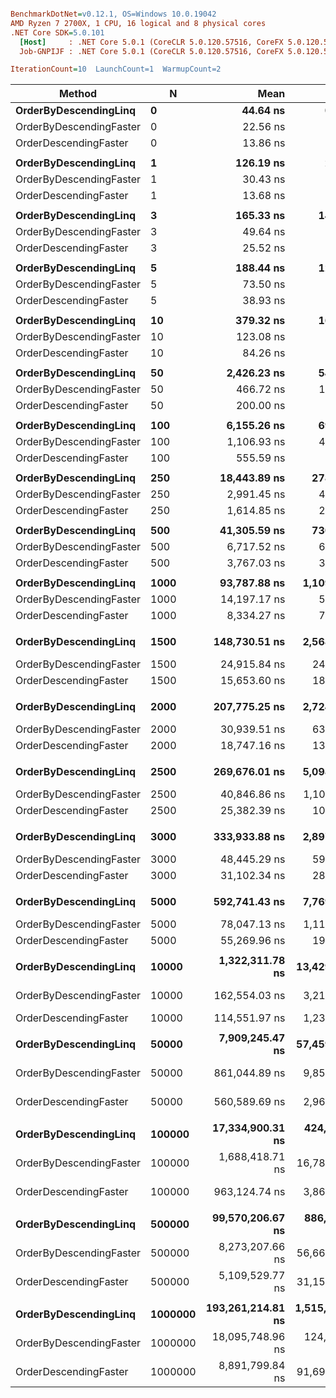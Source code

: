 ``` ini

BenchmarkDotNet=v0.12.1, OS=Windows 10.0.19042
AMD Ryzen 7 2700X, 1 CPU, 16 logical and 8 physical cores
.NET Core SDK=5.0.101
  [Host]     : .NET Core 5.0.1 (CoreCLR 5.0.120.57516, CoreFX 5.0.120.57516), X64 RyuJIT
  Job-GNPIJF : .NET Core 5.0.1 (CoreCLR 5.0.120.57516, CoreFX 5.0.120.57516), X64 RyuJIT

IterationCount=10  LaunchCount=1  WarmupCount=2  

```
|                  Method |       N |              Mean |            Error |         StdDev | Ratio | RatioSD |
|------------------------ |-------- |------------------:|-----------------:|---------------:|------:|--------:|
|   **OrderByDescendingLinq** |       **0** |          **44.64 ns** |         **0.768 ns** |       **0.508 ns** |  **1.00** |    **0.00** |
| OrderByDescendingFaster |       0 |          22.56 ns |         0.349 ns |       0.231 ns |  0.51 |    0.01 |
|   OrderDescendingFaster |       0 |          13.86 ns |         0.075 ns |       0.050 ns |  0.31 |    0.00 |
|                         |         |                   |                  |                |       |         |
|   **OrderByDescendingLinq** |       **1** |         **126.19 ns** |         **2.039 ns** |       **1.213 ns** |  **1.00** |    **0.00** |
| OrderByDescendingFaster |       1 |          30.43 ns |         1.370 ns |       0.906 ns |  0.24 |    0.01 |
|   OrderDescendingFaster |       1 |          13.68 ns |         0.082 ns |       0.043 ns |  0.11 |    0.00 |
|                         |         |                   |                  |                |       |         |
|   **OrderByDescendingLinq** |       **3** |         **165.33 ns** |        **14.867 ns** |       **9.833 ns** |  **1.00** |    **0.00** |
| OrderByDescendingFaster |       3 |          49.64 ns |         0.445 ns |       0.265 ns |  0.30 |    0.02 |
|   OrderDescendingFaster |       3 |          25.52 ns |         0.177 ns |       0.117 ns |  0.15 |    0.01 |
|                         |         |                   |                  |                |       |         |
|   **OrderByDescendingLinq** |       **5** |         **188.44 ns** |        **12.901 ns** |       **8.533 ns** |  **1.00** |    **0.00** |
| OrderByDescendingFaster |       5 |          73.50 ns |         7.397 ns |       4.402 ns |  0.39 |    0.02 |
|   OrderDescendingFaster |       5 |          38.93 ns |         0.357 ns |       0.236 ns |  0.21 |    0.01 |
|                         |         |                   |                  |                |       |         |
|   **OrderByDescendingLinq** |      **10** |         **379.32 ns** |        **16.005 ns** |      **10.586 ns** |  **1.00** |    **0.00** |
| OrderByDescendingFaster |      10 |         123.08 ns |         2.574 ns |       1.702 ns |  0.32 |    0.01 |
|   OrderDescendingFaster |      10 |          84.26 ns |         0.703 ns |       0.465 ns |  0.22 |    0.01 |
|                         |         |                   |                  |                |       |         |
|   **OrderByDescendingLinq** |      **50** |       **2,426.23 ns** |        **54.572 ns** |      **36.096 ns** |  **1.00** |    **0.00** |
| OrderByDescendingFaster |      50 |         466.72 ns |        17.939 ns |      11.865 ns |  0.19 |    0.00 |
|   OrderDescendingFaster |      50 |         200.00 ns |         1.280 ns |       0.847 ns |  0.08 |    0.00 |
|                         |         |                   |                  |                |       |         |
|   **OrderByDescendingLinq** |     **100** |       **6,155.26 ns** |        **69.160 ns** |      **45.745 ns** |  **1.00** |    **0.00** |
| OrderByDescendingFaster |     100 |       1,106.93 ns |        41.398 ns |      27.382 ns |  0.18 |    0.00 |
|   OrderDescendingFaster |     100 |         555.59 ns |         3.163 ns |       2.092 ns |  0.09 |    0.00 |
|                         |         |                   |                  |                |       |         |
|   **OrderByDescendingLinq** |     **250** |      **18,443.89 ns** |       **278.015 ns** |     **183.889 ns** |  **1.00** |    **0.00** |
| OrderByDescendingFaster |     250 |       2,991.45 ns |        43.625 ns |      28.855 ns |  0.16 |    0.00 |
|   OrderDescendingFaster |     250 |       1,614.85 ns |        26.902 ns |      16.009 ns |  0.09 |    0.00 |
|                         |         |                   |                  |                |       |         |
|   **OrderByDescendingLinq** |     **500** |      **41,305.59 ns** |       **730.077 ns** |     **434.457 ns** |  **1.00** |    **0.00** |
| OrderByDescendingFaster |     500 |       6,717.52 ns |        61.266 ns |      40.524 ns |  0.16 |    0.00 |
|   OrderDescendingFaster |     500 |       3,767.03 ns |        32.307 ns |      21.369 ns |  0.09 |    0.00 |
|                         |         |                   |                  |                |       |         |
|   **OrderByDescendingLinq** |    **1000** |      **93,787.88 ns** |     **1,109.114 ns** |     **660.016 ns** |  **1.00** |    **0.00** |
| OrderByDescendingFaster |    1000 |      14,197.17 ns |        55.743 ns |      33.172 ns |  0.15 |    0.00 |
|   OrderDescendingFaster |    1000 |       8,334.27 ns |        71.056 ns |      42.284 ns |  0.09 |    0.00 |
|                         |         |                   |                  |                |       |         |
|   **OrderByDescendingLinq** |    **1500** |     **148,730.51 ns** |     **2,568.922 ns** |   **1,699.183 ns** |  **1.00** |    **0.00** |
| OrderByDescendingFaster |    1500 |      24,915.84 ns |       243.253 ns |     144.756 ns |  0.17 |    0.00 |
|   OrderDescendingFaster |    1500 |      15,653.60 ns |       189.469 ns |     125.322 ns |  0.11 |    0.00 |
|                         |         |                   |                  |                |       |         |
|   **OrderByDescendingLinq** |    **2000** |     **207,775.25 ns** |     **2,724.912 ns** |   **1,621.551 ns** |  **1.00** |    **0.00** |
| OrderByDescendingFaster |    2000 |      30,939.51 ns |       636.074 ns |     420.723 ns |  0.15 |    0.00 |
|   OrderDescendingFaster |    2000 |      18,747.16 ns |       132.409 ns |      87.580 ns |  0.09 |    0.00 |
|                         |         |                   |                  |                |       |         |
|   **OrderByDescendingLinq** |    **2500** |     **269,676.01 ns** |     **5,098.731 ns** |   **3,034.173 ns** |  **1.00** |    **0.00** |
| OrderByDescendingFaster |    2500 |      40,846.86 ns |     1,106.925 ns |     732.163 ns |  0.15 |    0.00 |
|   OrderDescendingFaster |    2500 |      25,382.39 ns |       107.356 ns |      63.886 ns |  0.09 |    0.00 |
|                         |         |                   |                  |                |       |         |
|   **OrderByDescendingLinq** |    **3000** |     **333,933.88 ns** |     **2,897.117 ns** |   **1,916.263 ns** |  **1.00** |    **0.00** |
| OrderByDescendingFaster |    3000 |      48,445.29 ns |       594.453 ns |     393.194 ns |  0.15 |    0.00 |
|   OrderDescendingFaster |    3000 |      31,102.34 ns |       280.664 ns |     167.019 ns |  0.09 |    0.00 |
|                         |         |                   |                  |                |       |         |
|   **OrderByDescendingLinq** |    **5000** |     **592,741.43 ns** |     **7,769.788 ns** |   **5,139.233 ns** |  **1.00** |    **0.00** |
| OrderByDescendingFaster |    5000 |      78,047.13 ns |     1,112.303 ns |     735.720 ns |  0.13 |    0.00 |
|   OrderDescendingFaster |    5000 |      55,269.96 ns |       199.899 ns |     104.551 ns |  0.09 |    0.00 |
|                         |         |                   |                  |                |       |         |
|   **OrderByDescendingLinq** |   **10000** |   **1,322,311.78 ns** |    **13,429.549 ns** |   **8,882.815 ns** |  **1.00** |    **0.00** |
| OrderByDescendingFaster |   10000 |     162,554.03 ns |     3,217.112 ns |   1,914.452 ns |  0.12 |    0.00 |
|   OrderDescendingFaster |   10000 |     114,551.97 ns |     1,238.760 ns |     819.363 ns |  0.09 |    0.00 |
|                         |         |                   |                  |                |       |         |
|   **OrderByDescendingLinq** |   **50000** |   **7,909,245.47 ns** |    **57,459.214 ns** |  **38,005.713 ns** |  **1.00** |    **0.00** |
| OrderByDescendingFaster |   50000 |     861,044.89 ns |     9,858.199 ns |   6,520.588 ns |  0.11 |    0.00 |
|   OrderDescendingFaster |   50000 |     560,589.69 ns |     2,965.898 ns |   1,764.958 ns |  0.07 |    0.00 |
|                         |         |                   |                  |                |       |         |
|   **OrderByDescendingLinq** |  **100000** |  **17,334,900.31 ns** |   **424,661.675 ns** | **280,887.405 ns** |  **1.00** |    **0.00** |
| OrderByDescendingFaster |  100000 |   1,688,418.71 ns |    16,780.963 ns |   9,986.082 ns |  0.10 |    0.00 |
|   OrderDescendingFaster |  100000 |     963,124.74 ns |     3,862.734 ns |   2,554.959 ns |  0.06 |    0.00 |
|                         |         |                   |                  |                |       |         |
|   **OrderByDescendingLinq** |  **500000** |  **99,570,206.67 ns** |   **886,510.025 ns** | **586,371.492 ns** |  **1.00** |    **0.00** |
| OrderByDescendingFaster |  500000 |   8,273,207.66 ns |    56,665.435 ns |  37,480.676 ns |  0.08 |    0.00 |
|   OrderDescendingFaster |  500000 |   5,109,529.77 ns |    31,153.792 ns |  20,606.304 ns |  0.05 |    0.00 |
|                         |         |                   |                  |                |       |         |
|   **OrderByDescendingLinq** | **1000000** | **193,261,214.81 ns** | **1,515,671.923 ns** | **901,952.050 ns** |  **1.00** |    **0.00** |
| OrderByDescendingFaster | 1000000 |  18,095,748.96 ns |   124,495.275 ns |  74,085.141 ns |  0.09 |    0.00 |
|   OrderDescendingFaster | 1000000 |   8,891,799.84 ns |    91,695.504 ns |  60,650.899 ns |  0.05 |    0.00 |
